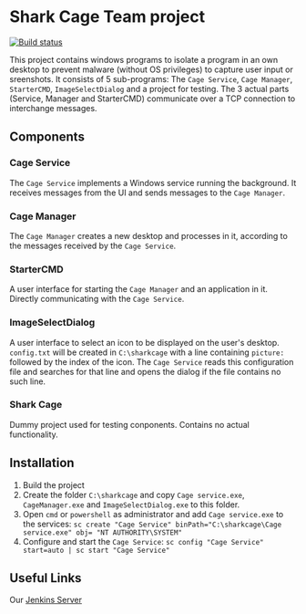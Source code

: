 # Shark Cage Team project

[![Build status](https://ci.appveyor.com/api/projects/status/xinpyru7ij60bja3?svg=true)](https://ci.appveyor.com/project/SailReal/htwg-shark-cage)

This project contains windows programs to isolate a program in an own desktop to prevent malware (without OS privileges) to capture user input or sreenshots.
It consists of 5 sub-programs: The `Cage Service`, `Cage Manager`, `StarterCMD`, `ImageSelectDialog` and a project for testing. The 3 actual parts (Service, Manager and StarterCMD) communicate over a TCP connection to interchange messages.

## Components

### Cage Service

The `Cage Service` implements a Windows service running the background. It receives messages from the UI and sends messages to the `Cage Manager`.

### Cage Manager

The `Cage Manager` creates a new desktop and processes in it, according to the messages received by the `Cage Service`.

### StarterCMD

A user interface for starting the `Cage Manager` and an application in it. Directly communicating with the `Cage Service`.

### ImageSelectDialog

A user interface to select an icon to be displayed on the user's desktop. `config.txt` will be created in `C:\sharkcage` with a line containing `picture: ` followed by the index of the icon. The `Cage Service` reads this configuration file and searches for that line and opens the dialog if the file contains no such line.

### Shark Cage

Dummy project used for testing conponents. Contains no actual functionality.

## Installation

1. Build the project
1. Create the folder `C:\sharkcage` and copy `Cage service.exe`, `CageManager.exe` and `ImageSelectDialog.exe` to this folder.
1. Open `cmd` or `powershell` as administrator and add `Cage service.exe` to the services: `sc create "Cage Service" binPath="C:\sharkcage\Cage service.exe" obj= "NT AUTHORITY\SYSTEM"`
1. Configure and start the `Cage Service`: `sc config "Cage Service" start=auto | sc start "Cage Service"`

## Useful Links

Our [Jenkins Server](http://35.162.112.109:8080/)
